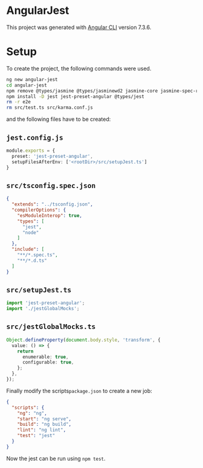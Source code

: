 # AngularJest

This project was generated with [Angular CLI](https://github.com/angular/angular-cli) version 7.3.6.

# Setup

To create the project, the following commands were used.

```bash
ng new angular-jest
cd angular-jest
npm remove @types/jasmine @types/jasminewd2 jasmine-core jasmine-spec-reporter karma karma-chrome-launcher karma-coverage-istanbul-reporter karma-jasmine karma-jasmine-html-reporter protractor
npm install -D jest jest-preset-angular @types/jest
rm -r e2e
rm src/test.ts src/karma.conf.js
```

and the following files have to be created:

## `jest.config.js`
```ts
module.exports = {
  preset: 'jest-preset-angular',
  setupFilesAfterEnv: ['<rootDir>/src/setupJest.ts']
}
```

## `src/tsconfig.spec.json`
```json
{
  "extends": "../tsconfig.json",
  "compilerOptions": {
    "esModuleInterop": true,
    "types": [
      "jest",
      "node"
    ]
  },
  "include": [
    "**/*.spec.ts",
    "**/*.d.ts"
  ]
}
```

## `src/setupJest.ts`
```ts
import 'jest-preset-angular';
import './jestGlobalMocks';
```

## `src/jestGlobalMocks.ts`
```ts
Object.defineProperty(document.body.style, 'transform', {
  value: () => {
    return 
      enumerable: true,
      configurable: true,
    };
  },
});
```

Finally modify the scripts`package.json` to create a new job:
```json
{
  "scripts": {
    "ng": "ng",
    "start": "ng serve",
    "build": "ng build",
    "lint": "ng lint",
    "test": "jest"
  }
}
```

Now the jest can be run using `npm test`.




